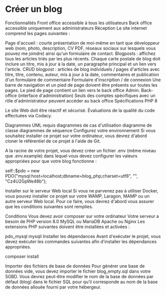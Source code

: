 # Créer un blog

Fonctionnalités
Front office accessible à tous les utilisateurs
Back office accessible uniquement aux administrateurs
Réception
Le site internet comprend les pages suivantes :

Page d'accueil : courte présentation de moi-même en tant que développeur web (nom, photo, description, CV PDF, réseaux sociaux sur lesquels vous pouvez me joindre) ainsi qu'un formulaire de contact.
Blogposts : affichez tous les articles triés par les plus récents. Chaque carte postale de blog doit inclure un titre, mis à jour à la date, un paragraphe principal et un lien vers l'article.
CRUD blogpost : articles de blog individuels / pages d'articles avec titre, titre, contenu, auteur, mis à jour à la date, commentaires et publication d'un formulaire de commentaire
Formulaire d'inscription / de connexion Une barre de navigation et un pied de page doivent être présents sur toutes les pages. Le pied de page contient un lien vers le back office Admin.
Back-office (interface d'administration)
Seuls des comptes spécifiques avec un rôle d'administrateur peuvent accéder au back office
Spécifications
PHP 8

Le site Web doit être réactif et sécurisé.
Évaluations de la qualité du code effectuées via Codacy.

Diagrammes UML requis
diagrammes de cas d'utilisation
diagramme de classe
diagrammes de séquence
Configurez votre environnement
Si vous souhaitez installer ce projet sur votre ordinateur,
vous devrez d'abord cloner le référentiel de ce projet à l'aide de Git.

A la racine de votre projet, vous devez créer un fichier .env (même niveau que .env.example)
dans lequel vous devez configurer les valeurs appropriées pour que votre blog fonctionne :

self::$pdo = new PDO("mysql:host=localhost;dbname=blog_php;charset=utf8", "", "Cz4U2GpWe48b");

Installer sur le serveur Web local
Si vous ne parvenez pas à utiliser Docker, vous pouvez installer ce projet sur votre WAMP, Laragon, MAMP ou un autre serveur Web local. Pour ce faire, vous devrez d'abord vous assurer que les conditions suivantes sont remplies.

Conditions
Vous devez avoir composer sur votre ordinateur
Votre serveur a besoin de PHP version 8.0
MySQL ou MariaDB
Apache ou Nginx
Les extensions PHP suivantes doivent être installées et activées :

pdo_mysql
mysqli
Installer les dépendances
Avant d'exécuter le projet, vous devez exécuter les commandes suivantes afin d'installer les dépendances appropriées.

composer install

Importer des fichiers de base de données
Pour générer une base de données vide, vous devez importer le fichier blog_empty.sql dans votre SGBD.
Vous devrez peut-être modifier le nom de la base de données par défaut (blog) dans le fichier SQL pour qu'il corresponde au nom de la base de données allouée fourni par votre hébergeur.

